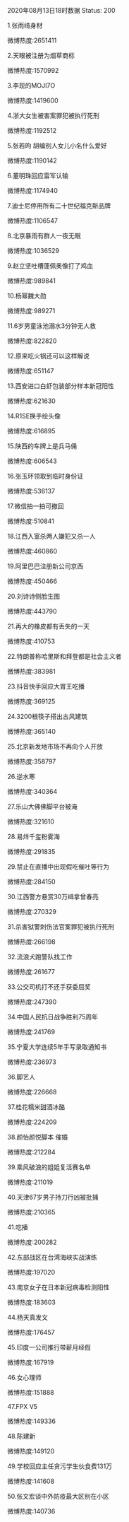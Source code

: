 2020年08月13日18时数据
Status: 200

1.张雨绮身材

微博热度:2651411

2.天眼被注册为烟草商标

微博热度:1570992

3.李现的MOJI7O

微博热度:1419600

4.浙大女生被害案罪犯被执行死刑

微博热度:1192512

5.张若昀 胡编别人女儿小名什么爱好

微博热度:1190142

6.董明珠回应雷军认输

微博热度:1174940

7.迪士尼停用所有二十世纪福克斯品牌

微博热度:1106547

8.北京暴雨有群人一夜无眠

微博热度:1036529

9.赵立坚吐槽蓬佩奥像打了鸡血

微博热度:989841

10.杨幂魏大勋

微博热度:989271

11.6岁男童泳池溺水3分钟无人救

微博热度:822820

12.原来吃火锅还可以这样解说

微博热度:651147

13.西安进口白虾包装部分样本新冠阳性

微博热度:621630

14.R1SE换手绘头像

微博热度:616895

15.陕西的车牌上是兵马俑

微博热度:606543

16.张玉环领取到临时身份证

微博热度:536137

17.微信拍一拍可撤回

微博热度:510841

18.江西入室杀两人嫌犯又杀一人

微博热度:460860

19.阿里巴巴注册新公司京西

微博热度:450466

20.刘诗诗侧脸生图

微博热度:443790

21.再大的橡皮都有丢失的一天

微博热度:410753

22.特朗普称哈里斯和拜登都是社会主义者

微博热度:383981

23.抖音快手回应大胃王吃播

微博热度:369125

24.3200根筷子搭出古风建筑

微博热度:365140

25.北京新发地市场不再向个人开放

微博热度:358797

26.逆水寒

微博热度:340364

27.乐山大佛佛脚平台被淹

微博热度:321610

28.易烊千玺粉雾海

微博热度:291835

29.禁止在直播中出现假吃催吐等行为

微博热度:284150

30.江西警方悬赏30万缉拿曾春亮

微博热度:270329

31.杀害狱警刺伤法官案罪犯被执行死刑

微博热度:266198

32.流浪犬跑警队找工作

微博热度:261677

33.公交司机打不还手获委屈奖

微博热度:247390

34.中国人民抗日战争胜利75周年

微博热度:241769

35.宁夏大学连续5年手写录取通知书

微博热度:236973

36.脚艺人

微博热度:226668

37.桂花糯米甜酒冰酪

微博热度:224209

38.颜怡颜悦脚本 催婚

微博热度:212284

39.乘风破浪的姐姐复活赛名单

微博热度:211019

40.天津67岁男子持刀行凶被批捕

微博热度:210365

41.吃播

微博热度:200282

42.东部战区在台湾海峡实战演练

微博热度:197020

43.南京女子在日本新冠病毒检测阳性

微博热度:183603

44.杨天真发文

微博热度:176457

45.印度一公司推行带薪月经假

微博热度:167919

46.女心理师

微博热度:151888

47.FPX V5

微博热度:149336

48.陈建新

微博热度:149120

49.学校回应主任贪污学生伙食费131万

微博热度:141608

50.张文宏谈中外防疫最大区别在小区

微博热度:140736

